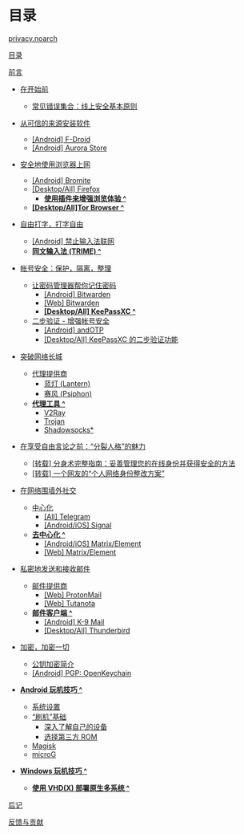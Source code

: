 # 目录

[privacy.noarch](README.md)

[目录](SUMMARY.md)

[前言]()

- [在开始前]()
	- [常见错误集合：线上安全基本原则](Fundamentals/BasicOfTheBasics.md)

- [从可信的来源安装软件]()
	- [[Android] F-Droid]()
	- [[Android] Aurora Store]()

- [安全地使用浏览器上网]()
	- [[Android] Bromite](Browsers/Bromite/Bromite.md)
	- [[Desktop/All] Firefox]()
		- [**使用插件来增强浏览体验 ^**]()
	- [**[Desktop/All]Tor Browser ^**]()
	
- [自由打字，打字自由](Input/Input.md)
	- [[Android] 禁止输入法联网](Input/NoNetworkAccess/NoNetworkAccess.md)
	- [**同文输入法 (TRIME) ^**]()
	
- [帐号安全：保护，隔离，整理](Passwords/Passwords.md)
	- [让密码管理器帮你记住密码](Passwords/PasswordManagers.md)
		- [[Android] Bitwarden]()
		- [[Web] Bitwarden](Passwords/BitwardenWeb/BitwardenWeb.md)
		- [**[Desktop/All] KeePassXC ^**]()
	- [二步验证 - 增强帐号安全]()
		- [[Android] andOTP]()
		- [[Desktop/All] KeePassXC 的二步验证功能]()

- [突破网络长城](WallBreak/WallBreak.md)
	- [代理提供商]()
		- [蓝灯 (Lantern)]()
		- [赛风 (Psiphon)]()
	- [**代理工具 ^**]()
		- [V2Ray]()
		- [Trojan]()
		- [Shadowsocks*]()

- [在享受自由言论之前：“分裂人格”的魅力]()
	- [[转载] 分身术完整指南：妥善管理您的在线身份并获得安全的方法](Identities/iYP:DID/iYP:DID.md)
	- [[转载] 一个网友的“个人网络身份整改方案”](Identities/WIM-IDImplementation/WIM.md)

- [在网络围墙外社交]()
	- [中心化]()
		- [[All] Telegram]()
		- [[Android/iOS] Signal]()
	- [**去中心化 ^**]()
		- [[Android/iOS] Matrix/Element]()
		- [[Web] Matrix/Element]()

- [私密地发送和接收邮件]()
	- [邮件提供商]()
		- [[Web] ProtonMail]()
		- [[Web] Tutanota]()
	- [**邮件客户端 ^**]()
		- [[Android] K-9 Mail]()
		- [[Desktop/All] Thunderbird]()


- [加密，加密一切](Encryption/Encryption.md)
	- [公钥加密简介](Encryption/Pubkey/Pubkey.md)
	- [[Android] PGP: OpenKeychain](Encryption/OpenKeychain/OpenKeychain.md)

- [**Android 玩机技巧 ^**]()
	- [系统设置]()
	- [“刷机”基础]()
		- [深入了解自己的设备]()
		- [选择第三方 ROM]()
	- [Magisk]()
	- [microG]()

- [**Windows 玩机技巧 ^**]()
	- [**使用 VHD(X) 部署原生多系统 ^**](Tricks-Windows/VHD/VHD.md)

[后记]()

[反馈与贡献](CONTRIBUTING.md)
